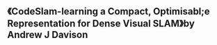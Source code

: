 ## 《CodeSlam-learning a Compact, Optimisabl;e Representation for Dense Visual SLAM》by Andrew J Davison

